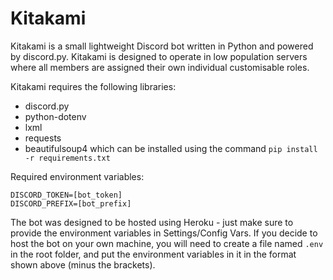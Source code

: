 # Kitakami

Kitakami is a small lightweight Discord bot written in Python and powered by discord.py. Kitakami is designed to operate in low population servers where all members are assigned their own individual customisable roles.

Kitakami requires the following libraries:
- discord.py
- python-dotenv
- lxml
- requests
- beautifulsoup4
which can be installed using the command `pip install -r requirements.txt`

Required environment variables:
```
DISCORD_TOKEN=[bot_token]
DISCORD_PREFIX=[bot_prefix]
```

The bot was designed to be hosted using Heroku - just make sure to provide the environment variables in Settings/Config Vars. If you decide to host the bot on your own machine, you will need to create a file named `.env` in the root folder, and put the environment variables in it in the format shown above (minus the brackets).